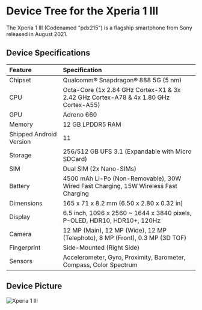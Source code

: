 # Device Tree for the Xperia 1 III

The Xperia 1 III (Codenamed "pdx215") is a flagship smartphone from Sony released in August 2021.

## Device Specifications

| Feature                 | Specification                                                                       |
| :---------------------- | :-----------------------------------------------------------------------------------|
| Chipset                 | Qualcomm® Snapdragon® 888 5G (5 nm)                                                 |
| CPU                     | Octa-Core (1x 2.84 GHz Cortex-X1 & 3x 2.42 GHz Cortex-A78 & 4x 1.80 GHz Cortex-A55) |
| GPU                     | Adreno 660                                                                          |
| Memory                  | 12 GB LPDDR5 RAM                                                                    |
| Shipped Android Version | 11                                                                                  |
| Storage                 | 256/512 GB UFS 3.1 (Expandable with Micro SDCard)                                   |
| SIM                     | Dual SIM (2x Nano-SIMs)                                                             |
| Battery                 | 4500 mAh Li-Po (Non-Removable), 30W Wired Fast Charging, 15W Wireless Fast Charging |
| Dimensions              | 165 x 71 x 8.2 mm (6.50 x 2.80 x 0.32 in)                                           |
| Display                 | 6.5 inch, 1096 x 2560 ~ 1644 x 3840 pixels, P-OLED, HDR10, HDR10+, 120Hz            |
| Camera                  | 12 MP (Main), 12 MP (Wide), 12 MP (Telephoto),  8 MP (Front), 0.3 MP (3D TOF)       |
| Fingerprint             | Side-Mounted (Right Side)                                                           |
| Sensors                 | Accelerometer, Gyro, Proximity, Barometer, Compass, Color Spectrum                  |

## Device Picture

![Xperia 1 III](https://i.imgur.com/hG2VJJF.png)
